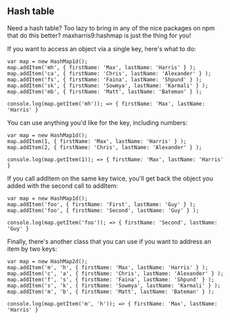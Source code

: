 ## Hash table ##

Need a hash table? Too lazy to bring in any of the nice packages on npm that do this better? maxharris9:hashmap is just the thing for you!

If you want to access an object via a single key, here's what to do:

    var map = new HashMap1d();
    map.addItem('mh', { firstName: 'Max', lastName: 'Harris' } );
    map.addItem('ca', { firstName: 'Chris', lastName: 'Alexander' } );
    map.addItem('fs', { firstName: 'Faina', lastName: 'Shpund' } );
    map.addItem('sk', { firstName: 'Sowmya', lastName: 'Karmali' } );
    map.addItem('mb', { firstName: 'Matt', lastName: 'Bateman' } );

    console.log(map.getItem('mh')); => { firstName: 'Max', lastName: 'Harris' }


You can use anything you'd like for the key, including numbers:

    var map = new HashMap1d();
    map.addItem(1, { firstName: 'Max', lastName: 'Harris' } );
    map.addItem(2, { firstName: 'Chris', lastName: 'Alexander' } );

    console.log(map.getItem(1)); => { firstName: 'Max', lastName: 'Harris' }

If you call addItem on the same key twice, you'll get back the object you added with the second call to addItem:

    var map = new HashMap1d();
    map.addItem('foo', { firstName: 'First', lastName: 'Guy' } );
    map.addItem('foo', { firstName: 'Second', lastName: 'Guy' } );

    console.log(map.getItem('foo')); => { firstName: 'Second', lastName: 'Guy' }


Finally, there's another class that you can use if you want to address an item by two keys:

    var map = new HashMap2d();
    map.addItem('m', 'h', { firstName: 'Max', lastName: 'Harris' } );
    map.addItem('c', 'a', { firstName: 'Chris', lastName: 'Alexander' } );
    map.addItem('f', 's', { firstName: 'Faina', lastName: 'Shpund' } );
    map.addItem('s', 'k', { firstName: 'Sowmya', lastName: 'Karmali' } );
    map.addItem('m', 'b', { firstName: 'Matt', lastName: 'Bateman' } );

    console.log(map.getItem('m', 'h')); => { firstName: 'Max', lastName: 'Harris' }
